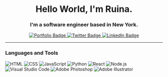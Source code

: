 <div id="header" align="center">
  <h1>Hello World, I'm Ruina.</h1>
  <h3>I'm a software engineer based in New York.</h3>
  <div id="badges">
    <a href="https://ruinaz.netlify.app/">
      <img src="https://img.shields.io/badge/portfolio-red?style=for-the-badge" alt="Portfolio Badge"/>
    </a>
    <a href="https://twitter.com/rzhao90">
      <img src="https://img.shields.io/badge/Twitter-blue?style=for-the-badge&logo=twitter&logoColor=white" alt="Twitter Badge"/>
    </a>
    <a href="https://linkedin.com/in/ruina-zhao-bb0a92230">
      <img src="https://img.shields.io/badge/LinkedIn-red?style=for-the-badge&logo=linkedin&logoColor=white" alt="LinkedIn Badge"/>
    </a>
  </div>
</div>

---
### Languages and Tools
<div>
  <img src="https://img.shields.io/badge/HTML5-red?style=for-the-badge&logo=html5&logoColor=white" alt="HTML">
  <img src="https://img.shields.io/badge/CSS3-red?style=for-the-badge&logo=css3&logoColor=white" alt="CSS">
  <img src="https://img.shields.io/badge/JavaScript-red?style=for-the-badge&logo=javascript&logoColor=white" alt="JavaScript">
  <img src="https://img.shields.io/badge/Python-red?style=for-the-badge&logo=python&logoColor=white" alt="Python">
  <img src="https://img.shields.io/badge/React-red?style=for-the-badge&logo=react&logoColor=white" alt="React">
  <img src="https://img.shields.io/badge/Node.js-red?style=for-the-badge&logo=nodedotjs&logoColor=white" alt="Node.js">
  <br>
  <img src="https://img.shields.io/badge/Visual Studio Code-red?style=for-the-badge&logo=visualstudiocode&logoColor=white" alt="Visual Studio Code">
  <img src="https://img.shields.io/badge/Adobe Photoshop-red?style=for-the-badge&logo=adobephotoshop&logoColor=white" alt="Adobe Photoshop">
  <img src="https://img.shields.io/badge/Adobe Illustrator-red?style=for-the-badge&logo=adobeillustrator&logoColor=white" alt="Adobe Illustrator">
</div>
